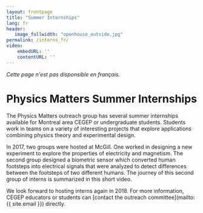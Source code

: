 ```yaml
---
layout: frontpage
title: "Summer Internships"
lang: fr
header:
   image_fullwidth: "openhouse_outside.jpg"
permalink: /interns_fr/
video:
    embedURL: ''
    contentURL: ''
---
```

*Cette page n'est pas disponsible en français.*

# Physics Matters Summer Internships
The Physics Matters outreach group has several summer internships available for Montreal area CEGEP or undergraduate students. Students work in teams on a variety of interesting projects that explore applications combining physics theory and experimental design.

In 2017, two groups were hosted at McGill. One worked in designing a new experiment to explore the properties of electricity and magnetism. The second group designed a biometric sensor which converted human footsteps into electrical signals that were analyzed to detect differences between the footsteps of two different humans. The journey of this second group of interns is summarized in this short video.

We look forward to hosting interns again in 2018. For more information, CEGEP educators or students can [contact the outreach committee](mailto:{{ site.email }}) directly.
